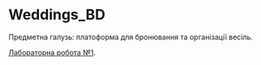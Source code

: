 # Weddings_BD

Предметна галузь: платоформа для бронювання та організації весіль.

[Лабораторна робота №1](https://docs.google.com/document/d/15QsiwnbKt2-hokn93HddWDIayYz6fSS6u4GjdLi8T7M/edit?usp=sharing).
